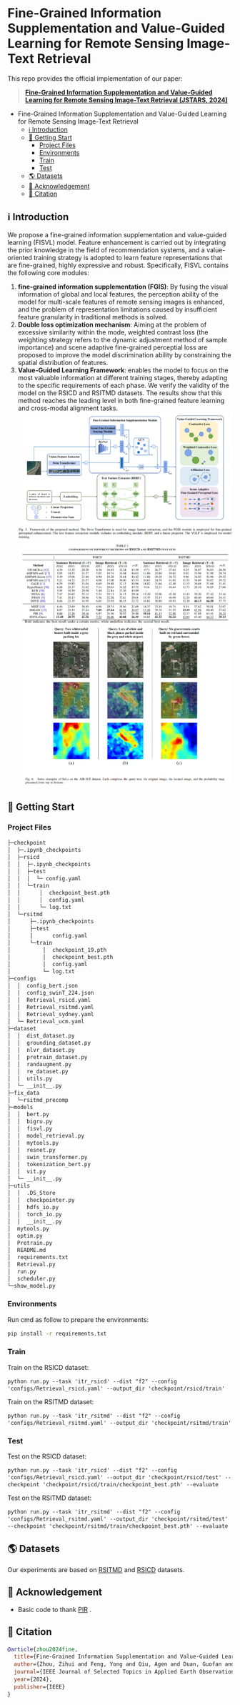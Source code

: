 # Fine-Grained Information Supplementation and Value-Guided Learning for Remote Sensing Image-Text Retrieval
This repo provides the official implementation of our paper:
> [**Fine-Grained Information Supplementation and Value-Guided Learning for Remote Sensing Image-Text Retrieval (JSTARS, 2024)**](https://ieeexplore.ieee.org/stamp/stamp.jsp?arnumber=10716520)

- Fine-Grained Information Supplementation and Value-Guided Learning for Remote Sensing Image-Text Retrieval
  - [ℹ️ Introduction](#ℹ️-introduction)
  - [🎯 Getting Start](#-getting-start)
    - [Project Files](#project-files)
    - [Environments](#environments)
    - [Train](#train)
    - [Test](#test)
  - [🌎 Datasets](#-datasets)
  - [🙏 Acknowledgement](#-acknowledgement)
  - [📝 Citation](#-citation)

## ℹ️ Introduction
We propose a fine-grained information supplementation and value-guided learning (FISVL) model. Feature enhancement is carried out by integrating the prior knowledge in the field of recommendation systems, and a value-oriented training strategy is adopted to learn feature representations that are fine-grained, highly expressive and robust. Specifically, FISVL contains the following core modules:
1. ​**fine-grained information supplementation (FGIS)​**: By fusing the visual information of global and local features, the perception ability of the model for multi-scale features of remote sensing images is enhanced, and the problem of representation limitations caused by insufficient feature granularity in traditional methods is solved.
2. ​**Double loss optimization mechanism**: Aiming at the problem of excessive similarity within the mode, weighted contrast loss (the weighting strategy refers to the dynamic adjustment method of sample importance) and scene adaptive fine-grained perceptial loss are proposed to improve the model discrimination ability by constraining the spatial distribution of features.
3. ​**Value-Guided Learning Framework**: enables the model to focus on the most valuable information at different training stages, thereby adapting to the specific requirements of each phase.
We verify the validity of the model on the RSICD and RSITMD datasets. The results show that this method reaches the leading level in both fine-grained feature learning and cross-modal alignment tasks.
![# FISVL框架图](assets/fine-grained_framework.png)
![# FISVL在RSITMD和RSICD数据集上的效果](assets/FISVL_result1.png)
![# 可视化效果](assets/FISVL_result2.png)

## 🎯 Getting Start
### Project Files

``` 
├─checkpoint
│  ├─.ipynb_checkpoints
│  ├─rsicd
│  │  ├─.ipynb_checkpoints
│  │  ├─test
│  │  │  └─ config.yaml      
│  │  └─train
│  │      │  checkpoint_best.pth
│  │      │  config.yaml
│  │      └─ log.txt
│  └─rsitmd
│      ├─.ipynb_checkpoints
│      ├─test
│      │      config.yaml
│      └─train
│          │  checkpoint_19.pth
│          │  checkpoint_best.pth
│          │  config.yaml
│          └─ log.txt
├─configs
│  │  config_bert.json
│  │  config_swinT_224.json
│  │  Retrieval_rsicd.yaml
│  │  Retrieval_rsitmd.yaml
│  │  Retrieval_sydney.yaml
│  └─ Retrieval_ucm.yaml
├─dataset
│  │  dist_dataset.py
│  │  grounding_dataset.py
│  │  nlvr_dataset.py
│  │  pretrain_dataset.py
│  │  randaugment.py
│  │  re_dataset.py
│  │  utils.py
│  └─ __init__.py 
├─fix_data
│  └─rsitmd_precomp
├─models
│  │  bert.py
│  │  bigru.py
│  │  fisvl.py
│  │  model_retrieval.py
│  │  mytools.py
│  │  resnet.py
│  │  swin_transformer.py
│  │  tokenization_bert.py
│  │  vit.py
│  └─ __init__.py
├─utils
│  │  .DS_Store
│  │  checkpointer.py
│  │  hdfs_io.py
│  │  torch_io.py
│  │  __init__.py
│  mytools.py
│  optim.py
│  Pretrain.py
│  README.md
│  requirements.txt
│  Retrieval.py
│  run.py
│  scheduler.py
└─show_model.py  
```


### Environments
Run cmd as follow to prepare the environments:
```bash
pip install -r requirements.txt
```

### Train
Train on the RSICD dataset:
```
python run.py --task 'itr_rsicd' --dist "f2" --config 'configs/Retrieval_rsicd.yaml' --output_dir 'checkpoint/rsicd/train'
```
Train on the RSITMD dataset:
```
python run.py --task 'itr_rsitmd' --dist "f2" --config 'configs/Retrieval_rsitmd.yaml' --output_dir 'checkpoint/rsitmd/train'
```
### Test
Test on the RSICD dataset:
```
python run.py --task 'itr_rsicd' --dist "f2" --config 'configs/Retrieval_rsicd.yaml' --output_dir 'checkpoint/rsicd/test' --checkpoint 'checkpoint/rsicd/train/checkpoint_best.pth' --evaluate
```
Test on the RSITMD dataset:
```
python run.py --task 'itr_rsitmd' --dist "f2" --config 'configs/Retrieval_rsitmd.yaml' --output_dir 'checkpoint/rsitmd/test' --checkpoint 'checkpoint/rsitmd/train/checkpoint_best.pth' --evaluate
```
## 🌎 Datasets

Our experiments are based on [RSITMD](https://github.com/xiaoyuan1996/AMFMN/tree/master/RSITMD) and [RSICD](https://github.com/201528014227051/RSICD_optimal) datasets.

## 🙏 Acknowledgement

- Basic code to thank [PIR](https://github.com/Zjut-MultimediaPlus/PIR-pytorch) .

## 📝 Citation
```bibtex
@article{zhou2024fine,
  title={Fine-Grained Information Supplementation and Value-Guided Learning for Remote Sensing Image-Text Retrieval},
  author={Zhou, Zihui and Feng, Yong and Qiu, Agen and Duan, Guofan and Zhou, Mingliang},
  journal={IEEE Journal of Selected Topics in Applied Earth Observations and Remote Sensing},
  year={2024},
  publisher={IEEE}
}
```
